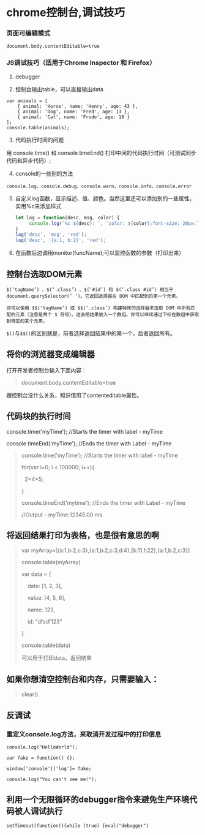 # chrome控制台,调试技巧


### 页面可编辑模式

`
document.body.contentEditable=true
`

### JS调试技巧（适用于Chrome Inspector 和 Firefox）

1. debugger

2. 控制台输出table，可以直接输出data

```
var animals = [
    { animal: 'Horse', name: 'Henry', age: 43 },
    { animal: 'Dog', name: 'Fred', age: 13 },
    { animal: 'Cat', name: 'Frodo', age: 18 }
];
console.table(animals);
```

3. 代码执行时间的问题

用 console.time() 和 console.timeEnd() 打印中间的代码执行时间（可测试同步代码和异步代码）;

4. console的一些别的方法
```
console.log，console.debug，console.warn，console.info，console.error
```

5. 自定义log函数，显示描述、值、颜色。当然这里还可以添加别的一些属性，实用%c来添加样式

   ```js
   let log = function(desc, msg, color) {
     	console.log(`%c ${desc}: `, `color: ${color};font-size: 20px;`, msg,);
   }
   log('desc', 'msg', 'red');
   log('desc', '{a:1, b:2}', 'red');
   ```
6. 在函数后边调用monitor(funcName);可以监控函数的参数（打印出来）

## 控制台选取DOM元素

```
$(‘tagName’) 、$(‘.class’) 、$(‘#id’) 和 $(‘.class #id’) 相当于 document.querySelector(‘ ‘)。它返回选择器在 DOM 中匹配到的第一个元素。

你可以使用 $$(‘tagName’) 或 $$(‘.class’) 构建特殊的选择器来选取 DOM 中所有匹配的元素（注意是两个 $ 符号）。这会把结果放入一个数组。你可以继续通过下标在数组中获取到特定的某个元素。
```


`$()`与`$$()`的区别就是，前者选择返回结果中的第一个，后者返回所有。

## **将你的浏览器变成编辑器**

打开开发者控制台输入下面内容：

> document.body.contentEditable=true

跟控制台没什么关系，知识借用了contenteditable属性。



## 代码块的执行时间

console.time('myTime'); //Starts the timer with label - myTime

console.timeEnd('myTime'); //Ends the timer with Label - myTime

> console.time('myTime'); //Starts the timer with label - myTime
>
> for(var i=0; i < 100000; i++){
>
>   2+4+5;
>
> }
>
> console.timeEnd('mytime'); //Ends the timer with Label - myTime
>
> //Output - myTime:12345.00 ms



## 将返回结果打印为表格，也是很有意思的啊

> var myArray=[{a:1,b:2,c:3},{a:1,b:2,c:3,d:4},{k:11,f:22},{a:1,b:2,c:3}]
>
> console.table(myArray)
>
> var data = {
>
>     date: [1, 2, 3],
>
>     value: [4, 5, 6],
>
>     name: 123,
>
>     id: "dfsdf123"
>
> }
>
> console.table(data)
>
> 可以用于打印data，返回结果

##  如果你想清空控制台和内存，只需要输入：

> clear()

## 反调试

### 重定义console.log方法，来取消开发过程中的打印信息

```
console.log("HelloWorld");

var fake = function() {};

window['console']['log']= fake;

console.log("You can't see me!");
```





## 利用一个无限循环的debugger指令来避免生产环境代码被人调试执行

```
setTimeout(function(){while (true) {eval("debugger")
```





















